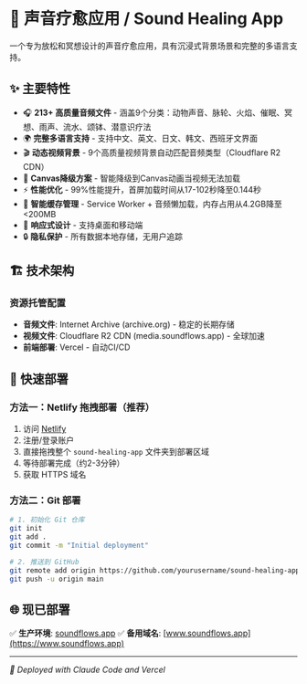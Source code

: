 # 🎵 声音疗愈应用 / Sound Healing App

一个专为放松和冥想设计的声音疗愈应用，具有沉浸式背景场景和完整的多语言支持。

## ✨ 主要特性

- 🎧 **213+ 高质量音频文件** - 涵盖9个分类：动物声音、脉轮、火焰、催眠、冥想、雨声、流水、颂钵、潜意识疗法
- 🌍 **完整多语言支持** - 支持中文、英文、日文、韩文、西班牙文界面
- 🎬 **动态视频背景** - 9个高质量视频背景自动匹配音频类型（Cloudflare R2 CDN）
- 🎨 **Canvas降级方案** - 智能降级到Canvas动画当视频无法加载
- ⚡ **性能优化** - 99%性能提升，首屏加载时间从17-102秒降至0.144秒
- 💾 **智能缓存管理** - Service Worker + 音频懒加载，内存占用从4.2GB降至<200MB
- 📱 **响应式设计** - 支持桌面和移动端
- 🔒 **隐私保护** - 所有数据本地存储，无用户追踪

## 🏗️ 技术架构

### 资源托管配置
- **音频文件**: Internet Archive (archive.org) - 稳定的长期存储
- **视频文件**: Cloudflare R2 CDN (media.soundflows.app) - 全球加速
- **前端部署**: Vercel - 自动CI/CD

## 🚀 快速部署

### 方法一：Netlify 拖拽部署（推荐）

1. 访问 [Netlify](https://netlify.com)
2. 注册/登录账户
3. 直接拖拽整个 `sound-healing-app` 文件夹到部署区域
4. 等待部署完成（约2-3分钟）
5. 获取 HTTPS 域名

### 方法二：Git 部署

```bash
# 1. 初始化 Git 仓库
git init
git add .
git commit -m "Initial deployment"

# 2. 推送到 GitHub
git remote add origin https://github.com/yourusername/sound-healing-app.git
git push -u origin main
```

## 🌐 现已部署

✅ **生产环境**: [soundflows.app](https://soundflows.app)
✅ **备用域名**: [www.soundflows.app](https://www.soundflows.app)

---

*🎵 Deployed with Claude Code and Vercel*
